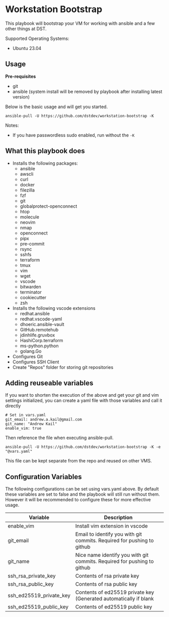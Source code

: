 # Workstation Bootstrap

This playbook will bootstrap your VM for working with ansible and a few other things
at DST.

Supported Operating Systems:

* Ubuntu 23.04

## Usage

**Pre-requisites**

* git
* ansible (system install will be removed by playbook after installing latest version)

Below is the basic usage and will get you started.

    ansible-pull -U https://github.com/dstdev/workstation-bootstrap -K

Notes:
* If you have passwordless sudo enabled, run without the `-K`

## What this playbook does

* Installs the following packages:
    * ansible
    * awscli
    * curl
    * docker
    * filezilla
    * fzf
    * git
    * globalprotect-openconnect
    * htop
    * molecule
    * neovim
    * nmap
    * openconnect
    * pipx
    * pre-commit
    * rsync
    * sshfs
    * terraform
    * tmux
    * vim
    * wget
    * vscode
    * bitwarden
    * terminator
    * cookiecutter
    * zsh
* Installs the following vscode extensions
    * redhat.ansible
    * redhat.vscode-yaml
    * dhoeric.ansible-vault
    * GitHub.remotehub
    * jdinhlife.gruvbox
    * HashiCorp.terraform
    * ms-python.python
    * golang.Go
* Configures Git
* Configures SSH Client
* Create "Repos" folder for storing git repositories

## Adding reuseable variables

If you want to shorten the execution of the above and get your git and vim settings initialized, you can create
a yaml file with those variables and call it directly

    # Set in vars.yaml
    git_email: andrew.a.kail@gmail.com
    git_name: "Andrew Kail"
    enable_vim: true

Then reference the file when executing ansible-pull.

    ansible-pull -U https://github.com/dstdev/workstation-bootstrap -K -e "@vars.yaml"


This file can be kept separate from the repo and reused on other VMS.

## Configuration Variables

The following configurations can be set using vars.yaml above.  By default
these variables are set to false and the playbook will still run without them.
However it will be recommended to configure these for more effective usage.

| Variable | Description |
| --- | --- |
| enable_vim | Install vim extension in vscode |
| git_email | Email to identify you with git commits. Required for pushing to github |
| git_name | Nice name identify you with git commits. Required for pushing to github |
| ssh_rsa_private_key | Contents of rsa private  key |
| ssh_rsa_public_key | Contents of rsa public key |
| ssh_ed25519_private_key | Contents of ed25519 private key (Generated automatically if blank|
| ssh_ed25519_public_key | Contents of ed25519 public key |
